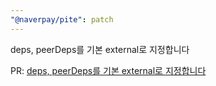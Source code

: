 ```yaml
---
"@naverpay/pite": patch
---
```


deps, peerDeps를 기본 external로 지정합니다

PR: [deps, peerDeps를 기본 external로 지정합니다](https://github.com/NaverPayDev/pite/pull/23)

